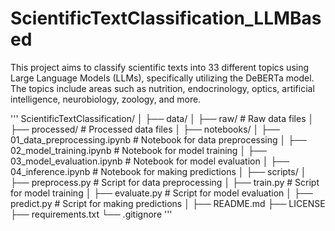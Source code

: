 # ScientificTextClassification_LLMBased

This project aims to classify scientific texts into 33 different topics using Large Language Models (LLMs), specifically utilizing the DeBERTa model. The topics include areas such as nutrition, endocrinology, optics, artificial intelligence, neurobiology, zoology, and more.

'''
ScientificTextClassification/
│
├── data/
│   ├── raw/                  # Raw data files
│   ├── processed/            # Processed data files
│
├── notebooks/
│   ├── 01_data_preprocessing.ipynb  # Notebook for data preprocessing
│   ├── 02_model_training.ipynb      # Notebook for model training
│   ├── 03_model_evaluation.ipynb    # Notebook for model evaluation
│   ├── 04_inference.ipynb           # Notebook for making predictions
│
├── scripts/
│   ├── preprocess.py          # Script for data preprocessing
│   ├── train.py               # Script for model training
│   ├── evaluate.py            # Script for model evaluation
│   ├── predict.py             # Script for making predictions
│
├── README.md
├── LICENSE
├── requirements.txt
└── .gitignore
'''
